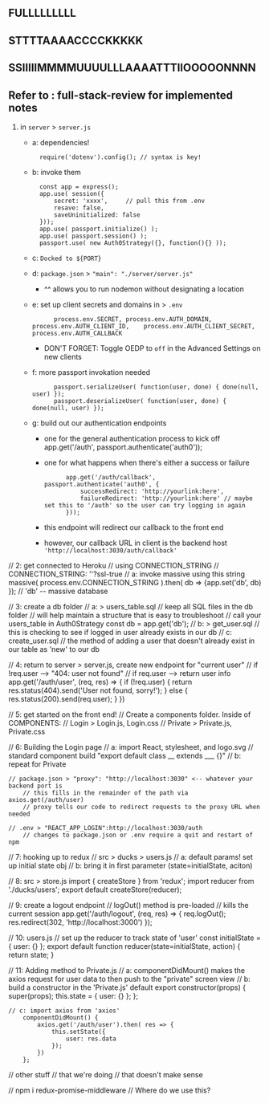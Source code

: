 ## FULLLLLLLLL
## STTTTAAAACCCCKKKKK
## SSIIIIIMMMMUUUULLLAAAATTTIIOOOOONNNN
## Refer to : full-stack-review for implemented notes 

1. in `server` > `server.js`
    - a: dependencies!

            require('dotenv').config(); // syntax is key!  

    - b: invoke them

            const app = express();
            app.use( session({
                secret: 'xxxx',     // pull this from .env
                resave: false,
                saveUninitialized: false
            }));
            app.use( passport.initialize() );
            app.use( passport.session() );
            passport.use( new Auth0Strategy({}, function(){} ));

    - c: `Docked to ${PORT}`

    - d: `package.json` > `"main": "./server/server.js"` 
        - ^^ allows you to run nodemon without designating a location

    - e: set up client secrets and domains in > `.env`

                process.env.SECRET, process.env.AUTH_DOMAIN, process.env.AUTH_CLIENT_ID,    process.env.AUTH_CLIENT_SECRET, process.env.AUTH_CALLBACK

        - DON'T FORGET: Toggle OEDP to `off` in the Advanced Settings on new clients 

    - f: more passport invokation needed

                passport.serializeUser( function(user, done) { done(null, user) });
                passport.deserializeUser( function(user, done) { done(null, user) });

    - g: build out our authentication endpoints
        - one for the general authentication process to kick off 
            app.get('/auth', passport.authenticate('auth0'));
        - one for what happens when there's either a success or failure

                    app.get('/auth/callback', passport.authenticate('auth0', {
                        successRedirect: 'http://yourlink:here', 
                        failureRedirect: 'http://yourlink:here' // maybe set this to '/auth' so the user can try logging in again
                    }));

        - this endpoint will redirect our callback to the front end
        - however, our callback URL in client is the backend host `'http://localhost:3030/auth/callback'`

// 2: get connected to Heroku
    // using CONNECTION_STRING
    // CONNECTION_STRING: ''?ssl-true
    // a: invoke massive using this string
            massive( process.env.CONNECTION_STRING ).then( db => {app.set('db', db) });
            // 'db' -- massive database 

// 3: create a db folder 
    // a: > users_table.sql
        // keep all SQL files in the db folder 
        // will help maintain a structure that is easy to troubleshoot 
        // call your users_table in Auth0Strategy
            const db = app.get('db');
    // b: > get_user.sql
        // this is checking to see if logged in user already exists in our db
    // c: create_user.sql
        // the method of adding a user that doesn't already exist in our table as 'new' to our db

// 4: return to server > server.js, create new endpoint for "current user"
    // if !req.user --> "404: user not found"
    // if req.user --> return user info
            app.get('/auth/user', (req, res) => {
                if (!req.user) {
                    return res.status(404).send('User not found, sorry!');
                } else {
                    res.status(200).send(req.user);
                }
            })

// 5: get started on the front end!
    // Create a components folder. Inside of COMPONENTS:
            // Login > Login.js, Login.css
            // Private > Private.js, Private.css

// 6: Building the Login page
    // a: import React, stylesheet, and logo.svg
        // standard component build "export default class __ extends ___ {}"
    // b: repeat for Private

    // package.json > "proxy": "http://localhost:3030" <-- whatever your backend port is 
        // this fills in the remainder of the path via axios.get(/auth/user)
        // proxy tells our code to redirect requests to the proxy URL when needed

    // .env > "REACT_APP_LOGIN":http://localhost:3030/auth
        // changes to package.json or .env require a quit and restart of npm 

// 7: hooking up to redux
    // src > ducks > users.js
        // a: default params! set up initial state obj
        // b: bring it in first parameter (state=initialState, aciton)

// 8: src > store.js
        import { createStore } from 'redux';
        import reducer from './ducks/users';
        export default createStore(reducer);

// 9: create a logout endpoint
    // logOut() method is pre-loaded
    // kills the current session
        app.get('/auth/logout', (req, res) => {
            req.logOut();
            res.redirect(302, 'http://localhost:3000')
        });

// 10: users.js 
    // set up the reducer to track state of 'user'
    const initialState = {
        user: {}
    };
    export default function reducer(state=initialState, action) {
        return state;
    }

// 11: Adding method to Private.js
    // a: componentDidMount() makes the axios request for user data to then push to the "private" screen view
    // b: build a constructor in the 'Private.js' default export
        constructor(props) {
            super(props);
            this.state = {
                user: {}
            };
        };

    // c: import axios from 'axios'
        componentDidMount() {
            axios.get('/auth/user').then( res => {
                this.setState({
                    user: res.data
                });
            })
        };

// other stuff
// that we're doing
// that doesn't make sense

// npm i redux-promise-middleware
    // Where do we use this?
 